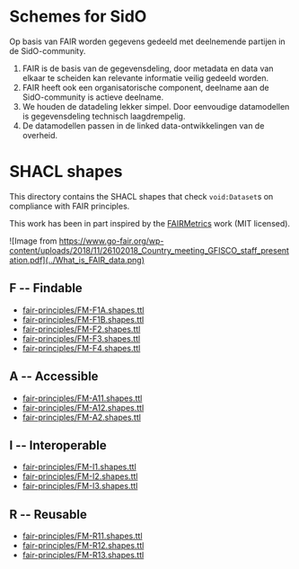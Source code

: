 # Schemes for SidO

Op basis van FAIR worden gegevens gedeeld met deelnemende partijen in de SidO-community.

1. FAIR is de basis van de gegevensdeling, door metadata en data van elkaar te scheiden kan relevante informatie veilig gedeeld worden.
1. FAIR heeft ook een organisatorische component, deelname aan de SidO-community is actieve deelname.
1. We houden de datadeling lekker simpel. Door eenvoudige datamodellen is gegevensdeling technisch laagdrempelig.
1. De datamodellen passen in de linked data-ontwikkelingen van de overheid.

# SHACL shapes

This directory contains the SHACL shapes that check `void:Dataset`s on compliance with FAIR principles.

This work has been in part inspired by the [FAIRMetrics](https://github.com/FAIRMetrics/Metrics) work (MIT licensed).

![Image from https://www.go-fair.org/wp-content/uploads/2018/11/26102018_Country_meeting_GFISCO_staff_presentation.pdf](../What_is_FAIR_data.png)

## F -- Findable

- [fair-principles/FM-F1A.shapes.ttl](fair-principles/FM-F1A.shapes.ttl)
- [fair-principles/FM-F1B.shapes.ttl](fair-principles/FM-F1B.shapes.ttl)
- [fair-principles/FM-F2.shapes.ttl](fair-principles/FM-F2.shapes.ttl)
- [fair-principles/FM-F3.shapes.ttl](fair-principles/FM-F3.shapes.ttl)
- [fair-principles/FM-F4.shapes.ttl](fair-principles/FM-F4.shapes.ttl)


## A -- Accessible

- [fair-principles/FM-A11.shapes.ttl](fair-principles/FM-A11.shapes.ttl)
- [fair-principles/FM-A12.shapes.ttl](fair-principles/FM-A12.shapes.ttl)
- [fair-principles/FM-A2.shapes.ttl](fair-principles/FM-A2.shapes.ttl)

## I -- Interoperable

- [fair-principles/FM-I1.shapes.ttl](fair-principles/FM-I1.shapes.ttl)
- [fair-principles/FM-I2.shapes.ttl](fair-principles/FM-I2.shapes.ttl)
- [fair-principles/FM-I3.shapes.ttl](fair-principles/FM-I3.shapes.ttl)

## R -- Reusable

- [fair-principles/FM-R11.shapes.ttl](fair-principles/FM-R11.shapes.ttl)
- [fair-principles/FM-R12.shapes.ttl](fair-principles/FM-R12.shapes.ttl)
- [fair-principles/FM-R13.shapes.ttl](fair-principles/FM-R13.shapes.ttl)
